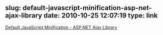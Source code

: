 slug: default-javascript-minification-asp-net-ajax-library
date: 2010-10-25 12:07:19
type: link
---

[Default JavaScript Minification - ASP.NET Ajax Library](http://www.asp.net/ajaxlibrary/AjaxMinDefaultMin.ashx)

